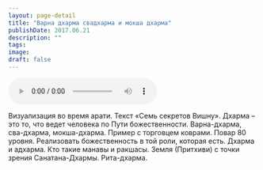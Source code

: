 ```yaml
---
layout: page-detail
title: "Варна дхарма свадхарма и мокша дхарма"
publishDate: 2017.06.21
description: ""
tags:
image:
draft: false
---
```


<audio title="2017.06.21 - Варна дхарма свадхарма и мокша дхарма.mp3" src="/upload/iblock/fff/fffd661b1e0f8ac4fd2774f72547ba59.mp3" controls=""></audio>

 Визуализация во время арати. Текст «Семь секретов Вишну». Дхарма – это то, что ведет человека по Пути божественности. Варна-дхарма, сва-дхарма, мокша-дхарма. Пример с торговцем коврами. Повар 80 уровня. Реализовать божественность в той роли, которая есть. Дхарма и адхарма. Кто такие манавы и ракшасы. Земля (Притхиви) с точки зрения Санатана-Дхармы. Рита-дхарма. 

  
